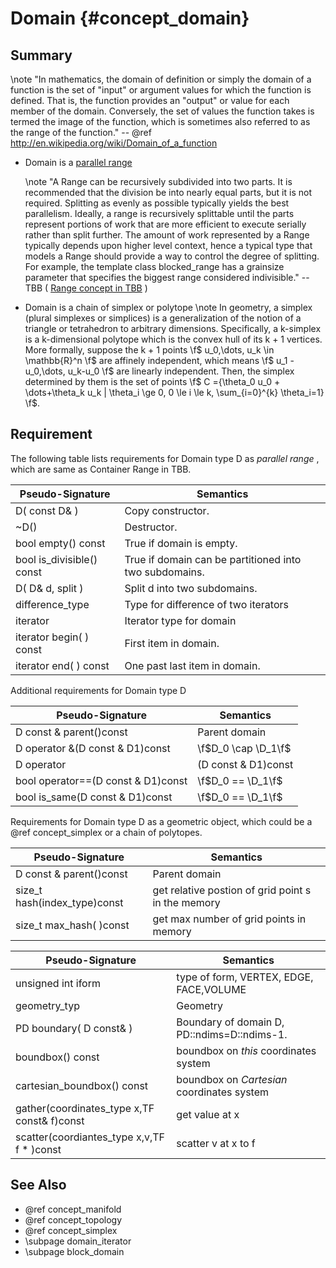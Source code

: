Domain {#concept_domain}
=========================================

## Summary

 \note  "In mathematics, the  domain of definition or simply the domain of a function is the set of "input" or argument values for which the function is defined. That is, the function provides an "output" or value for each member of the domain.  Conversely, the set of values the function takes is termed the image of the function, which is sometimes also referred to as the  range of the function."  -- @ref http://en.wikipedia.org/wiki/Domain_of_a_function
 
  - Domain is a [parallel range](https://www.threadingbuildingblocks.org/docs/help/reference/containers_overview/container_range_concept.htm)

 	\note  "A Range can be recursively subdivided into two parts. It is recommended that the division be into nearly equal parts, but it is not required. Splitting as evenly as possible typically yields the best parallelism. Ideally, a range is recursively splittable until the parts represent portions of work that are more efficient to execute serially rather than split further. The amount of work represented by a Range typically depends upon higher level context, hence a typical type that models a Range should provide a way to control the degree of splitting. For example, the template class blocked_range has a grainsize parameter that specifies the biggest range considered indivisible." -- TBB  ( [Range concept in TBB](https://www.threadingbuildingblocks.org/docs/help/reference/algorithms/range_concept.htm) )
 	
 - Domain is a chain of simplex or polytope 
   \note In geometry, a simplex (plural simplexes or simplices) is a generalization of the notion of a triangle or tetrahedron to arbitrary dimensions. Specifically, a k-simplex is a k-dimensional polytope which is the convex hull of its k + 1 vertices. More formally, suppose the k + 1 points \f$ u_0,\dots, u_k \in \mathbb{R}^n \f$ are affinely independent, which means \f$ u_1 - u_0,\dots, u_k-u_0 \f$ are linearly independent. Then, the simplex determined by them is the set of points  \f$    C =\{\theta_0 u_0 + \dots+\theta_k u_k | \theta_i \ge 0, 0 \le i \le k, \sum_{i=0}^{k} \theta_i=1\}  \f$.

## Requirement 
The following table lists requirements for  Domain type D as _parallel range_ , which are same as Container Range in TBB.

 Pseudo-Signature  				| Semantics
 -------------------------------|--------------
 D( const D& ) 					| Copy constructor.
 ~D() 							| Destructor.
 bool empty() const 			| True if domain is empty.
 bool is_divisible() const 		| True if domain can be partitioned into two subdomains.
 D( D& d, split ) 				| Split d into two subdomains.
 difference_type 				| Type for difference of two iterators
 iterator 						| Iterator type for domain
 iterator begin(  ) const		| First item in domain.
 iterator end(  ) const 		| One past last item in domain. 
	



Additional requirements for  Domain type D 

 Pseudo-Signature  				| Semantics
 -------------------------------|-------------
 D const & parent()const		| Parent domain
 D operator &(D const & D1)const		| \f$D_0 \cap \D_1\f$
 D operator |(D const & D1)const		| \f$D_0 \cup \D_1\f$
 bool operator==(D const & D1)const		| \f$D_0 == \D_1\f$
 bool is_same(D const & D1)const		| \f$D_0 == \D_1\f$   

Requirements for  Domain type D as a geometric object, which could be a @ref concept_simplex or a chain of polytopes. 

 Pseudo-Signature  				| Semantics
 -------------------------------|-------------
 D const & parent()const		| Parent domain
 size_t hash(index_type)const 	| get relative  postion of  grid point s in the memory  
 size_t max_hash( )const 		| get max number of grid points in memory




 Pseudo-Signature  				| Semantics
 -------------------------------|-------------
 unsigned int iform				| type of form, VERTEX, EDGE, FACE,VOLUME
 geometry_typ					| Geometry 
 PD boundary(  D const& )		| Boundary of domain D, PD::ndims=D::ndims-1.
 boundbox() const				| boundbox on _this_ coordinates system
 cartesian_boundbox() const		| boundbox on _Cartesian_ coordinates system
 gather(coordinates_type x,TF const& f)const 	| get value at x
 scatter(coordiantes_type x,v,TF f *  )const 	| scatter v at x to f
 
 

##  See Also
- @ref concept_manifold
- @ref concept_topology
- @ref concept_simplex
- \subpage domain_iterator
- \subpage block_domain	 
